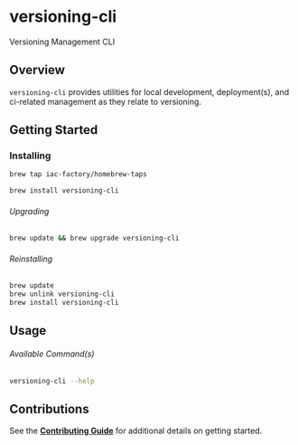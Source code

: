 # versioning-cli

Versioning Management CLI

## Overview

`versioning-cli` provides utilities for local development, deployment(s), and ci-related management as they relate to versioning.

## Getting Started

### Installing

```bash
brew tap iac-factory/homebrew-taps

brew install versioning-cli
```

###### Upgrading

```bash
brew update && brew upgrade versioning-cli
```

###### Reinstalling

```bash
brew update
brew unlink versioning-cli
brew install versioning-cli
```

## Usage

###### Available Command(s)

```bash
versioning-cli --help
```

## Contributions

See the [**Contributing Guide**](./CONTRIBUTING.md) for additional details on getting started.
